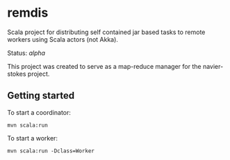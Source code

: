 remdis
======

Scala project for distributing self contained jar based tasks to remote workers using Scala actors (not Akka).

Status: *alpha*

This project was created to serve as a map-reduce manager for the navier-stokes project.

Getting started
-------------------
To start a coordinator:

    mvn scala:run 
    
To start a worker:

    mvn scala:run -Dclass=Worker
